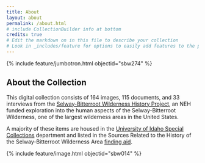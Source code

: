 ```yaml
---
title: About
layout: about
permalink: /about.html
# include CollectionBuilder info at bottom
credits: true
# Edit the markdown on in this file to describe your collection
# Look in _includes/feature for options to easily add features to the page
---
```


{% include feature/jumbotron.html objectid="sbw274" %} 

## About the Collection

This digital collection consists of 164 images, 115 documents, and 33 interviews from the [Selway-Bitterroot Wilderness History Project](https://sbw.lib.uidaho.edu/index.html), an NEH funded exploration into the human aspects of the Selway-Bitterroot Wilderness, one of the largest wilderness areas in the United States. 

A majority of these items are housed in the [University of Idaho Special Collections](https://www.lib.uidaho.edu/special-collections/) department and listed in the Sources Related to the History of the Selway-Bitterroot Wilderness Area [finding aid](https://archiveswest.orbiscascade.org/ark:/80444/xv16268/).

{% include feature/image.html objectid="sbw014" %}